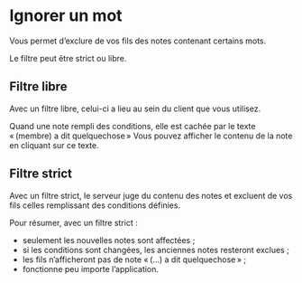 # Ignorer un mot

Vous permet d’exclure de vos fils des notes contenant certains mots.

Le filtre peut être strict ou libre.

## Filtre libre

Avec un filtre libre, celui-ci a lieu au sein du client que vous utilisez.

Quand une note rempli des conditions, elle est cachée par le texte « (membre) a dit quelquechose »
Vous pouvez afficher le contenu de la note en cliquant sur ce texte.

## Filtre strict

Avec un filtre strict, le serveur juge du contenu des notes et excluent de vos fils celles remplissant des conditions définies.

Pour résumer, avec un filtre strict :

- seulement les nouvelles notes sont affectées ;
- si les conditions sont changées, les anciennes notes resteront exclues ;
- les fils n’afficheront pas de note « (…) a dit quelquechose » ;
- fonctionne peu importe l’application.
